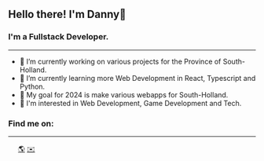 ## Hello there! I'm Danny👋

### I'm a Fullstack Developer.
--- 

- 🔭 I’m currently working on various projects for the Province of South-Holland.
- 🌱 I’m currently learning more Web Development in React, Typescript and Python.
- 🚀 My goal for 2024 is make various webapps for South-Holland.
- 💬 I'm interested in Web Development, Game Development and Tech.

### Find me on:
---

[<img src="https://content.linkedin.com/content/dam/me/business/en-us/amp/brand-site/v2/bg/LI-Bug.svg.original.svg" width="16" heigth="16">](https://www.linkedin.com/in/-danny-peters-/)
[🌎](https://danny-peters.nl/)
[✉️](mailto:danny.peters@newskool.nl)

<!--
**P97Danny/P97Danny** is a ✨ _special_ ✨ repository because its `README.md` (this file) appears on your GitHub profile.

Here are some ideas to get you started:

- 🔭 I’m currently working on ...
- 🌱 I’m currently learning ...
- 👯 I’m looking to collaborate on ...
- 🤔 I’m looking for help with ...
- 💬 Ask me about ...
- 📫 How to reach me: ...
- 😄 Pronouns: ...
- ⚡ Fun fact: ...
-->
